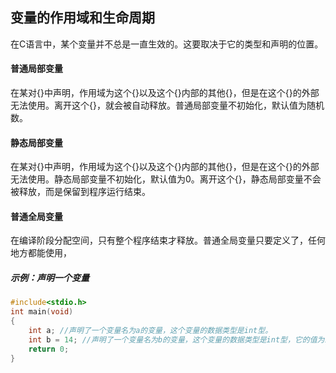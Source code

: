 ## 变量的作用域和生命周期
在C语言中，某个变量并不总是一直生效的。这要取决于它的类型和声明的位置。

#### 普通局部变量
在某对\{\}中声明，作用域为这个\{\}以及这个\{\}内部的其他\{\}，但是在这个\{\}的外部无法使用。离开这个\{\}，就会被自动释放。普通局部变量不初始化，默认值为随机数。

#### 静态局部变量
在某对\{\}中声明，作用域为这个\{\}以及这个\{\}内部的其他\{\}，但是在这个\{\}的外部无法使用。静态局部变量不初始化，默认值为0。离开这个\{\}，静态局部变量不会被释放，而是保留到程序运行结束。

#### 普通全局变量
在编译阶段分配空间，只有整个程序结束才释放。普通全局变量只要定义了，任何地方都能使用，

##### 示例：声明一个变量
```c
#include<stdio.h>  
int main(void)  
{  
    int a; //声明了一个变量名为a的变量，这个变量的数据类型是int型。
    int b = 14; //声明了一个变量名为b的变量，这个变量的数据类型是int型，它的值为14.
    return 0;  
}
```
